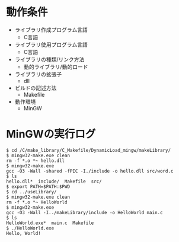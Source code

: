 # 動作条件

* ライブラリ作成プログラム言語
  * C言語
* ライブラリ使用プログラム言語
  * C言語
* ライブラリの種類/リンク方法
  * 動的ライブラリ/動的ロード
* ライブラリの拡張子
  * dll
* ビルドの記述方法
  * Makefile
* 動作環境
  * MinGW

# MinGWの実行ログ

```
$ cd /C/make_library/C_Makefile/DynamicLoad_mingw/makeLibrary/
$ mingw32-make.exe clean
rm -f *.o *~ hello.dll
$ mingw32-make.exe
gcc -O3 -Wall -shared -fPIC -I./include -o hello.dll src/word.c
$ ls
hello.dll*  include/  Makefile  src/
$ export PATH=$PATH:$PWD
$ cd ../useLibrary/
$ mingw32-make.exe clean
rm -f *.o *~ HelloWorld
$ mingw32-make.exe
gcc -O3 -Wall -I../makeLibrary/include -o HelloWorld main.c
$ ls
HelloWorld.exe*  main.c  Makefile
$ ./HelloWorld.exe
Hello, World!
```
